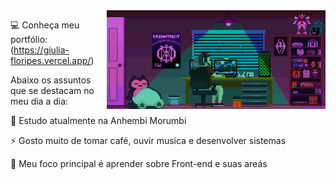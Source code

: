 <img align="right" src="https://raw.githubusercontent.com/GiuliaFloripes/GiuliaFloripes/main/assets/img/HomeOffice.gif" width="350"/>

💻 Conheça meu portfólio: (https://giulia-floripes.vercel.app/)

Abaixo os assuntos que se destacam no meu dia a dia:

🔭 Estudo atualmente na Anhembi Morumbi

⚡ Gosto muito de tomar café, ouvir musica e desenvolver sistemas

🌱 Meu foco principal é aprender sobre Front-end e suas areás
